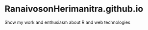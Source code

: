 RanaivosonHerimanitra.github.io
===============================

Show my work and enthusiasm about R and web technologies
